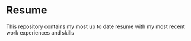 # Resume
This repository contains my most up to date resume with my most recent work experiences and skills
